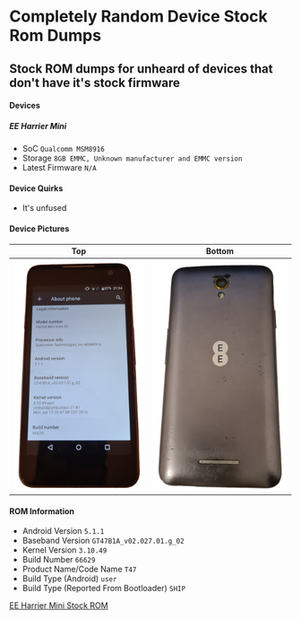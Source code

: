 # Completely Random Device Stock Rom Dumps

## Stock ROM dumps for unheard of devices that don't have it's stock firmware

#### Devices

##### EE Harrier Mini

- SoC ```Qualcomm MSM8916```
- Storage ```8GB EMMC, Unknown manufacturer and EMMC version```
- Latest Firmware ```N/A```

#### Device Quirks

- It's unfused

#### Device Pictures

| Top                                  | Bottom                               |
| ------------------------------------ | ------------------------------------ |
| <img src="https://github.com/halal-beef/completely-random-device-stock-rom-dumps/blob/main/Resources/Device-Pictures/harriet-pic-1.png" width="350">                                  | <img src="https://github.com/halal-beef/completely-random-device-stock-rom-dumps/blob/main/Resources/Device-Pictures/harriet-pic-2.png" width="350">                  |

#### ROM Information

- Android Version ```5.1.1```
- Baseband Version ```GT47B1A_v02.027.01.g_02```
- Kernel Version ```3.10.49```
- Build Number ```66629```
- Product Name/Code Name ```T47```
- Build Type (Android) ```user```
- Build Type (Reported From Bootloader) ```SHIP```

[EE Harrier Mini Stock ROM]([https://github.com/halal-beef/releases/tags/harrier-mini](https://github.com/halal-beef/completely-random-device-stock-rom-dumps/releases/tag/harrier-mini))
